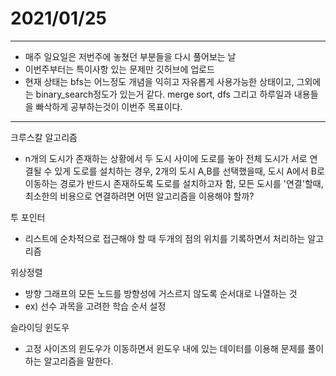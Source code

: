 # 2021/01/25

------------------

* 매주 일요일은 저번주에 놓쳤던 부분들을 다시 풀어보는 날
* 이번주부터는 특이사항 있는 문제만 깃허브에 업로드
* 현재 상태는 bfs는 어느정도 개념을 익히고 자유롭게 사용가능한 상태이고, 그외에는 binary_search정도가 있는거 같다. merge sort, dfs 그리고 하루일과 내용들을 빠삭하게 공부하는것이 이번주 목표이다.

-------------------
크루스칼 알고리즘

* n개의 도시가 존재하는 상황에서 두 도시 사이에 도로를 놓아 전체 도시가 서로 연결될 수 있게 도로를 설치하는 경우, 2개의 도시 A,B를 선택했을때, 도시 A에서 B로 이동하는 경로가 반드시 존재하도록 도로를 설치하고자 함, 모든 도시를 '연결'할때, 최소한의 비용으로 연결하려면 어떤 알고리즘을 이용해야 할까?

투 포인터

* 리스트에 순차적으로 접근해야 할 때 두개의 점의 위치를 기록하면서 처리하는 알고리즘

위상정렬

* 방향 그래프의 모든 노드를 방향성에 거스르지 않도록 순서대로 나열하는 것
* ex) 선수 과목을 고려한 학습 순서 설정

슬라이딩 윈도우

* 고정 사이즈의 윈도우가 이동하면서 윈도우 내에 있는 데이터를 이용해 문제를 풀이하는 알고리즘을 말한다.
